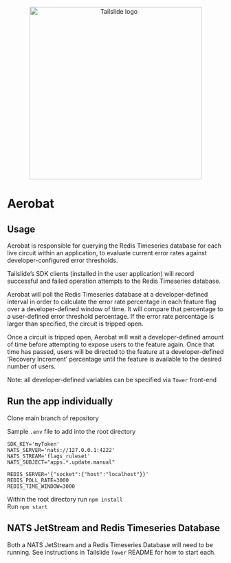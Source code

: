 <p align="center">
    <img src="https://user-images.githubusercontent.com/73451363/187207442-bae7ea26-7eac-4cab-8806-42779629c653.png" alt="Tailslide logo" width="400">
</p>

# Aerobat

## Usage

Aerobat is responsible for querying the Redis Timeseries database for each live circuit within an application, to evaluate current error rates against developer-configured error thresholds.

Tailslide’s SDK clients (installed in the user application) will record successful and failed operation attempts to the Redis Timeseries database.

Aerobat will poll the Redis Timeseries database at a developer-defined interval in order to calculate the error rate percentage in each feature flag over a developer-defined window of time. It will compare that percentage to a user-defined error threshold percentage. If the error rate percentage is larger than specified, the circuit is tripped open.

Once a circuit is tripped open, Aerobat will wait a developer-defined amount of time before attempting to expose users to the feature again. Once that time has passed, users will be directed to the feature at a developer-defined ‘Recovery Increment’ percentage until the feature is available to the desired number of users.

Note: all developer-defined variables can be specified via `Tower` front-end

## Run the app individually

Clone main branch of repository

Sample `.env` file to add into the root directory

```
SDK_KEY='myToken'
NATS_SERVER='nats://127.0.0.1:4222'
NATS_STREAM='flags_ruleset'
NATS_SUBJECT="apps.*.update.manual" 

REDIS_SERVER='{"socket":{"host":"localhost"}}' 
REDIS_POLL_RATE=3000
REDIS_TIME_WINDOW=3000
```

Within the root directory run `npm install` \
Run `npm start`


## NATS JetStream and Redis Timeseries Database

Both a NATS JetStream and a Redis Timeseries Database will need to be running. See instructions in Tailslide `Tower` README for how to start each.
